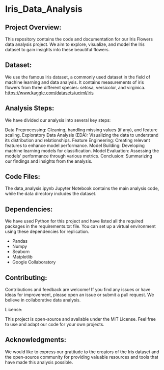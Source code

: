 # Iris_Data_Analysis

## Project Overview:

This repository contains the code and documentation for our Iris Flowers data analysis project. We aim to explore, visualize, and model the Iris dataset to gain insights into these beautiful flowers.

## Dataset:

We use the famous Iris dataset, a commonly used dataset in the field of machine learning and data analysis. It contains measurements of iris flowers from three different species: setosa, versicolor, and virginica.
https://www.kaggle.com/datasets/uciml/iris

## Analysis Steps:

We have divided our analysis into several key steps:

Data Preprocessing: Cleaning, handling missing values (if any), and feature scaling.
Exploratory Data Analysis (EDA): Visualizing the data to understand its distribution and relationships.
Feature Engineering: Creating relevant features to enhance model performance.
Model Building: Developing machine learning models for classification.
Model Evaluation: Assessing the models' performance through various metrics.
Conclusion: Summarizing our findings and insights from the analysis.

## Code Files:

The data_analysis.ipynb Jupyter Notebook contains the main analysis code, while the data directory includes the dataset.

## Dependencies:

We have used Python for this project and have listed all the required packages in the requirements.txt file. You can set up a virtual environment using these dependencies for replication.
- Pandas
- Numpy
- Seaborn
- Matplotlib
- Google Collaboratory

## Contributing:

Contributions and feedback are welcome! If you find any issues or have ideas for improvement, please open an issue or submit a pull request. We believe in collaborative data analysis.

License:

This project is open-source and available under the MIT License. Feel free to use and adapt our code for your own projects.

## Acknowledgments:

We would like to express our gratitude to the creators of the Iris dataset and the open-source community for providing valuable resources and tools that have made this analysis possible.
